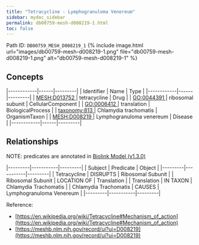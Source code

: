 ```yaml
---
title: "Tetracycline - Lymphogranuloma Venereum"
sidebar: mydoc_sidebar
permalink: db00759-mesh-d008219-1.html
toc: false 
---
```



Path ID: `DB00759_MESH_D008219_1`
{% include image.html url="images/db00759-mesh-d008219-1.png" file="db00759-mesh-d008219-1.png" alt="db00759-mesh-d008219-1" %}

## Concepts

|------------|------|---------|
| Identifier | Name | Type    |
|------------|------|---------|
| <a href="https://identifiers.org/MESH:D013752">MESH:D013752 </a> | tetracycline | Drug |
| <a href="https://identifiers.org/GO:0044391">GO:0044391 </a> | ribosomal subunit | CellularComponent |
| <a href="https://identifiers.org/GO:0006412">GO:0006412 </a> | translation | BiologicalProcess |
| <a href="https://identifiers.org/taxonomy:813">taxonomy:813 </a> | Chlamydia trachomatis | OrganismTaxon |
| <a href="https://identifiers.org/MESH:D008219">MESH:D008219 </a> | Lymphogranuloma venereum | Disease |
|------------|------|---------|

## Relationships


NOTE: predicates are annotated in <a href="https://github.com/biolink/biolink-model/releases/tag/v1.3.0">Biolink Model (v1.3.0)</a>

|---------|-----------|---------|
| Subject | Predicate | Object  |
|---------|-----------|---------|
| Tetracycline | DISRUPTS | Ribosomal Subunit |
| Ribosomal Subunit | LOCATION OF | Translation |
| Translation | IN TAXON | Chlamydia Trachomatis |
| Chlamydia Trachomatis | CAUSES | Lymphogranuloma Venereum |
|---------|-----------|---------|

Reference: 
  - [https://en.wikipedia.org/wiki/Tetracycline#Mechanism_of_action](https://en.wikipedia.org/wiki/Tetracycline#Mechanism_of_action)
  - [https://meshb.nlm.nih.gov/record/ui?ui=D008219](https://meshb.nlm.nih.gov/record/ui?ui=D008219)

